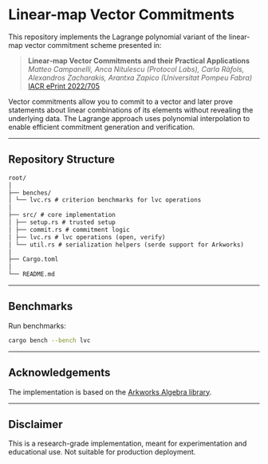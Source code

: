# Linear-map Vector Commitments

This repository implements the Lagrange polynomial variant of the linear-map vector commitment scheme presented in:

> **Linear‑map Vector Commitments and their Practical Applications**  
> *Matteo Campanelli, Anca Nitulescu (Protocol Labs), Carla Ràfols, Alexandros Zacharakis, Arantxa Zapico (Universitat
Pompeu Fabra)*  
> [IACR ePrint 2022/705](https://eprint.iacr.org/2022/705)

Vector commitments allow you to commit to a vector and later prove statements about linear combinations of its elements
without revealing the underlying data. The Lagrange approach uses polynomial interpolation to enable efficient
commitment generation and verification.

---

## Repository Structure

```markdown
root/
│
├── benches/
│ └── lvc.rs # criterion benchmarks for lvc operations
│
├── src/ # core implementation
│ ├── setup.rs # trusted setup
│ ├── commit.rs # commitment logic
│ ├── lvc.rs # lvc operations (open, verify)
│ └── util.rs # serialization helpers (serde support for Arkworks)
│
├── Cargo.toml
│
└── README.md
```

---

## Benchmarks

Run benchmarks:

```bash
cargo bench --bench lvc
```

---

## Acknowledgements

The implementation is based on the [Arkworks Algebra library](https://github.com/arkworks-rs/algebra).

---

## Disclaimer

This is a research-grade implementation, meant for experimentation and educational use.
Not suitable for production deployment.
